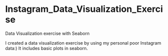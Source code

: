 # Instagram_Data_Visualization_Exercise
Data Visualization exercise with Seaborn

I created a data visualization exercise by using my personal poor Instagram data:) It includes basic plots in seaborn. 
